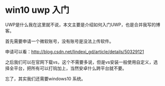 # win10 uwp 入门

UWP是什么我在这里就不说，本文主要是介绍如何入门UWP，也是合并我写的博客。

首先需要申请一个微软账号，没有账号是没法上传软件。

申请可以看：http://blog.csdn.net/lindexi_gd/article/details/50329121

之后我们可以在官网下载vs，这个不需要多说，但是vs安装一般使用自定义，选择全平台，把所有可以打钩加上，当然安卓什么跨平台就不要。

忘了，其实我们还需要windows10 系统。
